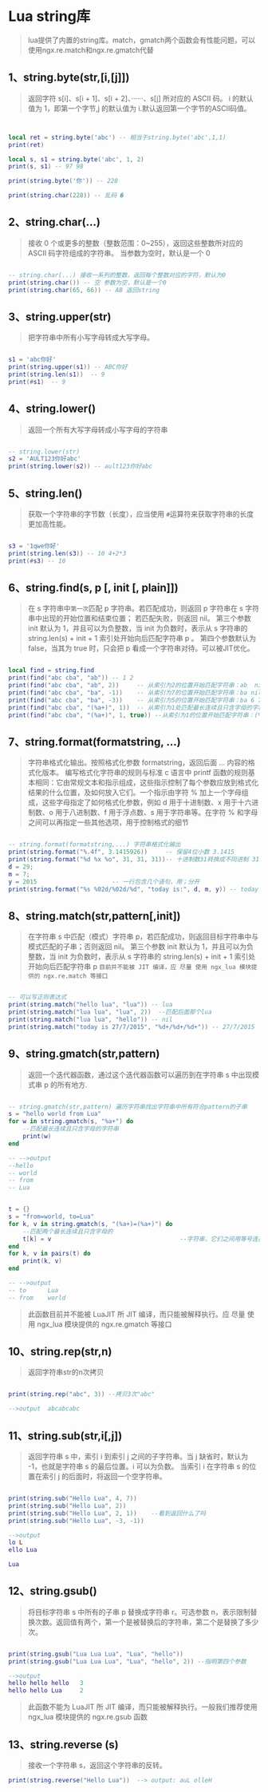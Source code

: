 # Lua string库
> lua提供了内置的string库。match，gmatch两个函数会有性能问题，可以使用ngx.re.match和ngx.re.gmatch代替

## 1、string.byte(str,[i,[j]])
> 返回字符 s[i]、s[i + 1]、s[i + 2]、······、s[j] 所对应的 ASCII 码。
    i 的默认值为 1，即第一个字节,j 的默认值为 i.默认返回第一个字节的ASCII码值。 

```lua


local ret = string.byte('abc') -- 相当于string.byte('abc',1,1)
print(ret)

local s, s1 = string.byte('abc', 1, 2)
print(s, s1) -- 97 98

print(string.byte('你')) -- 228

print(string.char(228)) -- 乱码 � 
```    
## 2、string.char(...)
> 接收 0 个或更多的整数（整数范围：0~255），返回这些整数所对应的 ASCII 码字符组成的字符串。
    当参数为空时，默认是一个 0

```lua

-- string.char(...) 接收一系列的整数，返回每个整数对应的字符，默认为0
print(string.char()) -- 空 参数为空，默认是一个0
print(string.char(65, 66)) -- AB 返回string
```

## 3、string.upper(str)
> 把字符串中所有小写字母转成大写字母。


```lua

s1 = 'abc你好'
print(string.upper(s1)) -- ABC你好
print(string.len(s1))  -- 9
print(#s1)  -- 9 
```   
    
## 4、string.lower()
> 返回一个所有大写字母转成小写字母的字符串

```lua

-- string.lower(str)
s2 = 'AULT123你好abc'
print(string.lower(s2)) -- ault123你好abc
```

## 5、string.len()
> 获取一个字符串的字节数（长度），应当使用 `#`运算符来获取字符串的长度更加高性能。

```lua

s3 = '1qwe你好'
print(string.len(s3)) -- 10 4+2*3
print(#s3) -- 10
```


## 6、string.find(s, p [, init [, plain]])
> 在 s 字符串中`第一次`匹配 p 字符串。若匹配成功，则返回 p 字符串在 s 字符串中出现的开始位置和结束位置；
若匹配失败，则返回 nil。 第三个参数 init 默认为 1，并且可以为负整数，当 init 为负数时，表示从 s 字符串的 string.len(s) + init + 1 索引处开始向后匹配字符串 p 。 
第四个参数默认为 false，当其为 true 时，只会把 p 看成一个字符串对待。可以被JIT优化。

```lua

local find = string.find
print(find("abc cba", "ab")) -- 1 2
print(find("abc cba", "ab", 2))     -- 从索引为2的位置开始匹配字符串：ab  nil
print(find("abc cba", "ba", -1))    -- 从索引为7的位置开始匹配字符串：ba nil
print(find("abc cba", "ba", -3))    -- 从索引为5的位置开始匹配字符串：ba 6 7
print(find("abc cba", "(%a+)", 1))  -- 从索引为1处匹配最长连续且只含字母的字符串
print(find("abc cba", "(%a+)", 1, true)) --从索引为1的位置开始匹配字符串：(%a+)
```
## 7、string.format(formatstring, ...)
>字符串格式化输出。按照格式化参数 formatstring，返回后面 ... 内容的格式化版本。
编写格式化字符串的规则与标准 c 语言中 printf 函数的规则基本相同：它由常规文本和指示组成，这些指示控制了每个参数应放到格式化结果的什么位置，及如何放入它们。一个指示由字符 % 加上一个字母组成，这些字母指定了如何格式化参数，例如 d 用于十进制数、x 用于十六进制数、o 用于八进制数、f 用于浮点数、s 用于字符串等。在字符 % 和字母之间可以再指定一些其他选项，用于控制格式的细节

    
```lua

-- string.format(formatstring,...) 字符串格式化输出
print(string.format("%.4f", 3.1415926))     -- 保留4位小数 3.1415
print(string.format("%d %x %o", 31, 31, 31))-- 十进制数31转换成不同进制 31 1f 37
d = 29;
m = 7;
y = 2015                     -- 一行包含几个语句，用；分开
print(string.format("%s %02d/%02d/%d", "today is:", d, m, y)) -- today is: 29/07/2015
```

## 8、string.match(str,pattern[,init])
> 在字符串 s 中匹配（模式）字符串 p，若匹配成功，则返回目标字符串中与模式匹配的子串；否则返回 nil。
第三个参数 init 默认为 1，并且可以为负整数，当 init 为负数时，表示从 s 字符串的 string.len(s) + init + 1 索引处开始向后匹配字符串 p
`目前并不能被 JIT 编译，应 尽量 使用 ngx_lua 模块提供的 ngx.re.match 等接口`

```lua

-- 可以写正则表达式
print(string.match("hello lua", "lua")) -- lua
print(string.match("lua lua", "lua", 2))  --匹配后面那个lua
print(string.match("lua lua", "hello")) -- nil
print(string.match("today is 27/7/2015", "%d+/%d+/%d+")) -- 27/7/2015
```

## 9、string.gmatch(str,pattern)
>返回一个迭代器函数，通过这个迭代器函数可以遍历到在字符串 s 中出现模式串 p 的所有地方. 

```lua

-- string.gmatch(str,pattern) 遍历字符串找出字符串中所有符合pattern的子串
s = "hello world from Lua"
for w in string.gmatch(s, "%a+") do
    --匹配最长连续且只含字母的字符串
    print(w)
end

-- -->output
--hello
-- world
-- from
-- Lua


t = {}
s = "from=world, to=Lua"
for k, v in string.gmatch(s, "(%a+)=(%a+)") do
    --匹配两个最长连续且只含字母的
    t[k] = v                                    --字符串，它们之间用等号连接
end
for k, v in pairs(t) do
    print(k, v)
end

-- -->output
-- to      Lua
-- from    world
```
> 此函数目前并不能被 LuaJIT 所 JIT 编译，而只能被解释执行。应 尽量 使用 ngx_lua 模块提供的 ngx.re.gmatch 等接口

## 10、string.rep(str,n)
> 返回字符串str的n次拷贝

```lua

print(string.rep("abc", 3)) --拷贝3次"abc"

-->output  abcabcabc
```


## 11、string.sub(str,i[,j])
> 返回字符串 s 中，索引 i 到索引 j 之间的子字符串。当 j 缺省时，默认为 -1，也就是字符串 s 的最后位置。i 可以为负数。
当索引 i 在字符串 s 的位置在索引 j 的后面时，将返回一个空字符串。

```lua

print(string.sub("Hello Lua", 4, 7))
print(string.sub("Hello Lua", 2))
print(string.sub("Hello Lua", 2, 1))    --看到返回什么了吗
print(string.sub("Hello Lua", -3, -1))

-->output
lo L
ello Lua

Lua
```

## 12、string.gsub()
> 将目标字符串 s 中所有的子串 p 替换成字符串 r。可选参数 n，表示限制替换次数。返回值有两个，第一个是被替换后的字符串，第二个是替换了多少次。

```lua

print(string.gsub("Lua Lua Lua", "Lua", "hello"))
print(string.gsub("Lua Lua Lua", "Lua", "hello", 2)) --指明第四个参数

-->output
hello hello hello   3
hello hello Lua     2
```
> 此函数不能为 LuaJIT 所 JIT 编译，而只能被解释执行。一般我们推荐使用 ngx_lua 模块提供的 ngx.re.gsub 函数
## 13、string.reverse (s)
> 接收一个字符串 s，返回这个字符串的反转。

```lua
print(string.reverse("Hello Lua"))  --> output: auL olleH
```